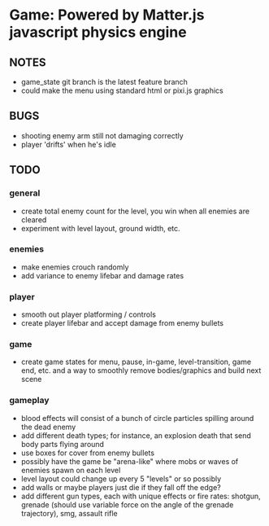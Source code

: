 # Game: Powered by Matter.js javascript physics engine

## NOTES
- game_state git branch is the latest feature branch
- could make the menu using standard html or pixi.js graphics

## BUGS
- shooting enemy arm still not damaging correctly
- player 'drifts' when he's idle

## TODO

### general
- create total enemy count for the level, you win when all enemies are cleared
- experiment with level layout, ground width, etc.

### enemies
- make enemies crouch randomly
- add variance to enemy lifebar and damage rates

### player
- smooth out player platforming / controls
- create player lifebar and accept damage from enemy bullets

### game
- create game states for menu, pause, in-game, level-transition, game end, etc. and a way to smoothly remove bodies/graphics and build next scene

### gameplay
- blood effects will consist of a bunch of circle particles spilling around the dead enemy
- add different death types; for instance, an explosion death that send body parts flying around
- use boxes for cover from enemy bullets
- possibly have the game be "arena-like" where mobs or waves of enemies spawn on each level
- level layout could change up every 5 "levels" or so possibly
- add walls or maybe players just die if they fall off the edge?
- add different gun types, each with unique effects or fire rates: shotgun, grenade (should use variable force on the angle of the grenade trajectory), smg, assault rifle
